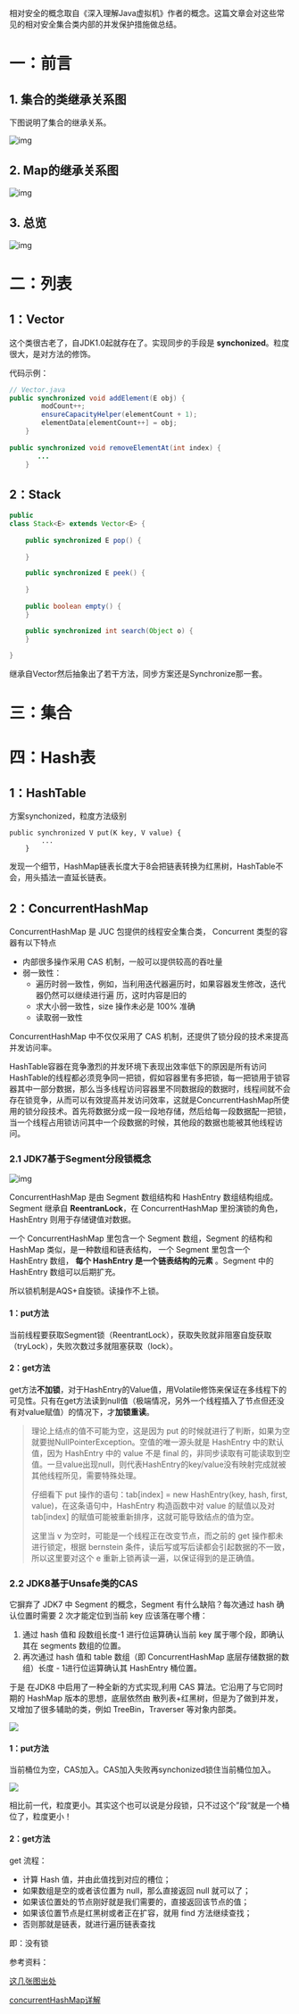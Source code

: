 相对安全的概念取自《深入理解Java虚拟机》作者的概念。这篇文章会对这些常见的相对安全集合类内部的并发保护措施做总结。

# 一：前言

## 1. 集合的类继承关系图

 下图说明了集合的继承关系。

![img](https:////upload-images.jianshu.io/upload_images/1683525-e44bb50cb9a67f49.jpeg?imageMogr2/auto-orient/strip|imageView2/2/w/1008/format/webp)





## 2. Map的继承关系图



![img](https:////upload-images.jianshu.io/upload_images/1683525-44a27e0f6265a8e9.jpg?imageMogr2/auto-orient/strip|imageView2/2/w/600/format/webp)



## 3. 总览

![img](https:////upload-images.jianshu.io/upload_images/1683525-18406dbff66ca6b8.png?imageMogr2/auto-orient/strip|imageView2/2/w/615/format/webp)



# 二：列表

## 1：Vector

这个类很古老了，自JDK1.0起就存在了。实现同步的手段是 **synchonized**。粒度很大，是对方法的修饰。

代码示例：

```java
// Vector.java
public synchronized void addElement(E obj) {
        modCount++;
        ensureCapacityHelper(elementCount + 1);
        elementData[elementCount++] = obj;
    }
    
public synchronized void removeElementAt(int index) {
       ...
    }    
```



## 2：Stack

```java
public
class Stack<E> extends Vector<E> {
    
    public synchronized E pop() {
       
    }

    public synchronized E peek() {
       
    }
  
    public boolean empty() {  
    }

    public synchronized int search(Object o) {   
    }
   
}
```

继承自Vector然后抽象出了若干方法，同步方案还是Synchronize那一套。

# 三：集合



# 四：Hash表

## 1：HashTable

方案synchonized，粒度方法级别

```
public synchronized V put(K key, V value) {
        ...
    }
```

发现一个细节，HashMap链表长度大于8会把链表转换为红黑树，HashTable不会，用头插法一直延长链表。



## 2：ConcurrentHashMap

ConcurrentHashMap 是 JUC 包提供的线程安全集合类， Concurrent 类型的容器有以下特点

- 内部很多操作采用 CAS 机制，一般可以提供较高的吞吐量
- 弱一致性：
  - 遍历时弱一致性，例如，当利用迭代器遍历时，如果容器发生修改，迭代器仍然可以继续进行遍 历，这时内容是旧的
  - 求大小弱一致性，size 操作未必是 100% 准确
  - 读取弱一致性

ConcurrentHashMap 中不仅仅采用了 CAS 机制，还提供了锁分段的技术来提高并发访问率。

HashTable容器在竞争激烈的并发环境下表现出效率低下的原因是所有访问HashTable的线程都必须竞争同一把锁，假如容器里有多把锁，每一把锁用于锁容器其中一部分数据，那么当多线程访问容器里不同数据段的数据时，线程间就不会存在锁竞争，从而可以有效提高并发访问效率，这就是ConcurrentHashMap所使用的锁分段技术。首先将数据分成一段一段地存储，然后给每一段数据配一把锁，当一个线程占用锁访问其中一个段数据的时候，其他段的数据也能被其他线程访问。

### 2.1 JDK7基于Segment分段锁概念

![img](https://mvbbb.cn/concurrenthashmap-deepunderstanding/img/07a6eeadbf9a41faa5f71ca350e6f13c_tplv-k3u1fbpfcp-zoom-1.png)

ConcurrentHashMap 是由 Segment 数组结构和 HashEntry 数组结构组成。Segment 继承自 **ReentranLock**，在 ConcurrentHashMap 里扮演锁的角色，HashEntry 则用于存储键值对数据。

一个 ConcurrentHashMap 里包含一个 Segment 数组，Segment 的结构和 HashMap 类似，是一种数组和链表结构， 一个 Segment 里包含一个 HashEntry 数组， **每个 HashEntry 是一个链表结构的元素** 。Segment 中的 HashEntry 数组可以后期扩充。

所以锁机制是AQS+自旋锁。读操作不上锁。

#### 1：put方法

当前线程要获取Segment锁（ReentrantLock），获取失败就非阻塞自旋获取（tryLock），失败次数过多就阻塞获取（lock）。

#### 2：get方法

get方法**不加锁**，对于HashEntry的Value值，用Volatile修饰来保证在多线程下的可见性。只有在get方法读到null值（极端情况，另外一个线程插入了节点但还没有对value赋值）的情况下，才**加锁重读**。

> 理论上结点的值不可能为空，这是因为 put 的时候就进行了判断，如果为空就要抛NullPointerException。空值的唯一源头就是 HashEntry 中的默认值，因为 HashEntry 中的 value 不是 final 的，非同步读取有可能读取到空值。一旦value出现null，则代表HashEntry的key/value没有映射完成就被其他线程所见，需要特殊处理。
>
> 仔细看下 put 操作的语句：tab[index] = new HashEntry(key, hash, first, value)，在这条语句中，HashEntry 构造函数中对 value 的赋值以及对 tab[index] 的赋值可能被重新排序，这就可能导致结点的值为空。
>
> 这里当 v 为空时，可能是一个线程正在改变节点，而之前的 get 操作都未进行锁定，根据 bernstein 条件，读后写或写后读都会引起数据的不一致，所以这里要对这个 e 重新上锁再读一遍，以保证得到的是正确值。

### 2.2 JDK8基于Unsafe类的CAS

它摒弃了 JDK7 中 Segment 的概念，Segment 有什么缺陷？每次通过 hash 确认位置时需要 2 次才能定位到当前 key 应该落在哪个槽：

1. 通过 hash 值和 段数组长度-1 进行位运算确认当前 key 属于哪个段，即确认其在 segments 数组的位置。
2. 再次通过 hash 值和 table 数组（即 ConcurrentHashMap 底层存储数据的数组）长度 - 1进行位运算确认其 HashEntry 桶位置。

于是 在JDK8 中启用了一种全新的方式实现,利用 CAS 算法。它沿用了与它同时期的 HashMap 版本的思想，底层依然由 散列表+红黑树，但是为了做到并发，又增加了很多辅助的类，例如 TreeBin，Traverser 等对象内部类。

![](https://mvbbb.cn/concurrenthashmap-deepunderstanding/img/Untitled_1.png)

#### 1：put方法

当前桶位为空，CAS加入。CAS加入失败再synchonized锁住当前桶位加入。

![](https://mvbbb.cn/concurrenthashmap-deepunderstanding/img/Snipaste_2020-05-16_12-04-08.jpg)

相比前一代，粒度更小。其实这个也可以说是分段锁，只不过这个”段“就是一个桶位了，粒度更小！

#### 2：get方法

get 流程：

- 计算 Hash 值，并由此值找到对应的槽位；
- 如果数组是空的或者该位置为 null，那么直接返回 null 就可以了；
- 如果该位置处的节点刚好就是我们需要的，直接返回该节点的值；
- 如果该位置节点是红黑树或者正在扩容，就用 find 方法继续查找；
- 否则那就是链表，就进行遍历链表查找

即：没有锁



参考资料：

[这几张图出处](https://www.jianshu.com/p/31ed50ab01e3)

[concurrentHashMap详解](https://mvbbb.cn/concurrenthashmap-deepunderstanding/)

